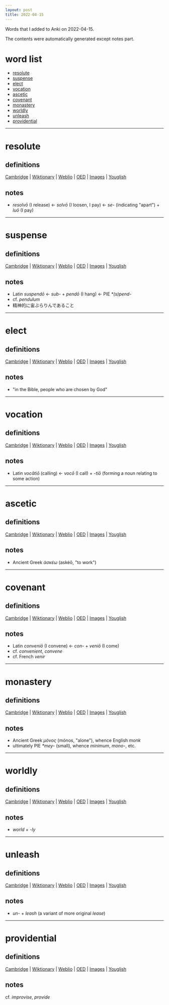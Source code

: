 ```yaml
---
layout: post
title: 2022-04-15
---
```


Words that I added to Anki on 2022-04-15.

The contents were automatically generated except notes part.
# word list
- [resolute](#resolute)
- [suspense](#suspense)
- [elect](#elect)
- [vocation](#vocation)
- [ascetic](#ascetic)
- [covenant](#covenant)
- [monastery](#monastery)
- [worldly](#worldly)
- [unleash](#unleash)
- [providential](#providential)

---

# resolute
## definitions
[Cambridge](https://dictionary.cambridge.org/us/dictionary/english/resolute)
|
[Wiktionary](https://en.wiktionary.org/wiki/resolute#English)
|
[Weblio](https://ejje.weblio.jp/content_find?query=resolute&searchType=exact)
|
[OED](https://www.oed.com/search?q=resolute)
|
[Images](https://www.google.com/search?tbm=isch&q=resolute)
|
[Youglish](https://youglish.com/pronounce/resolute/english/us)

## notes
- *resolvō* (I release) <- *solvō* (I loosen, I pay) <- *se-* (indicating "apart") + *luō* (I pay)

---

# suspense
## definitions
[Cambridge](https://dictionary.cambridge.org/us/dictionary/english/suspense)
|
[Wiktionary](https://en.wiktionary.org/wiki/suspense#English)
|
[Weblio](https://ejje.weblio.jp/content_find?query=suspense&searchType=exact)
|
[OED](https://www.oed.com/search?q=suspense)
|
[Images](https://www.google.com/search?tbm=isch&q=suspense)
|
[Youglish](https://youglish.com/pronounce/suspense/english/us)

## notes
- Latin *suspendō* <- *sub-* + *pendō* (I hang) <- PIE *\*(s)pend-*
- cf. *pendulum*
- 精神的に宙ぶらりんであること

---

# elect
## definitions
[Cambridge](https://dictionary.cambridge.org/us/dictionary/english/elect)
|
[Wiktionary](https://en.wiktionary.org/wiki/elect#English)
|
[Weblio](https://ejje.weblio.jp/content_find?query=elect&searchType=exact)
|
[OED](https://www.oed.com/search?q=elect)
|
[Images](https://www.google.com/search?tbm=isch&q=elect)
|
[Youglish](https://youglish.com/pronounce/elect/english/us)

## notes
- "in the Bible, people who are chosen by God"

---

# vocation
## definitions
[Cambridge](https://dictionary.cambridge.org/us/dictionary/english/vocation)
|
[Wiktionary](https://en.wiktionary.org/wiki/vocation#English)
|
[Weblio](https://ejje.weblio.jp/content_find?query=vocation&searchType=exact)
|
[OED](https://www.oed.com/search?q=vocation)
|
[Images](https://www.google.com/search?tbm=isch&q=vocation)
|
[Youglish](https://youglish.com/pronounce/vocation/english/us)

## notes
- Latin *vocātiō* (calling) <- *vocō* (I call) + *-tiō* (forming a noun relating to some action)

---

# ascetic
## definitions
[Cambridge](https://dictionary.cambridge.org/us/dictionary/english/ascetic)
|
[Wiktionary](https://en.wiktionary.org/wiki/ascetic#English)
|
[Weblio](https://ejje.weblio.jp/content_find?query=ascetic&searchType=exact)
|
[OED](https://www.oed.com/search?q=ascetic)
|
[Images](https://www.google.com/search?tbm=isch&q=ascetic)
|
[Youglish](https://youglish.com/pronounce/ascetic/english/us)

## notes
- Ancient Greek *ἀσκέω* (askéō, "to work")

---

# covenant
## definitions
[Cambridge](https://dictionary.cambridge.org/us/dictionary/english/covenant)
|
[Wiktionary](https://en.wiktionary.org/wiki/covenant#English)
|
[Weblio](https://ejje.weblio.jp/content_find?query=covenant&searchType=exact)
|
[OED](https://www.oed.com/search?q=covenant)
|
[Images](https://www.google.com/search?tbm=isch&q=covenant)
|
[Youglish](https://youglish.com/pronounce/covenant/english/us)

## notes
- Latin *conveniō* (I convene) <- *con-* + *veniō* (I come)
- cf. *convenient*, *convene*
- cf. French *venir*

---

# monastery
## definitions
[Cambridge](https://dictionary.cambridge.org/us/dictionary/english/monastery)
|
[Wiktionary](https://en.wiktionary.org/wiki/monastery#English)
|
[Weblio](https://ejje.weblio.jp/content_find?query=monastery&searchType=exact)
|
[OED](https://www.oed.com/search?q=monastery)
|
[Images](https://www.google.com/search?tbm=isch&q=monastery)
|
[Youglish](https://youglish.com/pronounce/monastery/english/us)

## notes
- Ancient Greek *μόνος* (mónos, "alone"), whence English *monk*
- ultimately PIE *\*mey-* (small), whence *minimum*, *mono-*, etc.

---

# worldly
## definitions
[Cambridge](https://dictionary.cambridge.org/us/dictionary/english/worldly)
|
[Wiktionary](https://en.wiktionary.org/wiki/worldly#English)
|
[Weblio](https://ejje.weblio.jp/content_find?query=worldly&searchType=exact)
|
[OED](https://www.oed.com/search?q=worldly)
|
[Images](https://www.google.com/search?tbm=isch&q=worldly)
|
[Youglish](https://youglish.com/pronounce/worldly/english/us)

## notes
- *world* + *-ly*

---

# unleash
## definitions
[Cambridge](https://dictionary.cambridge.org/us/dictionary/english/unleash)
|
[Wiktionary](https://en.wiktionary.org/wiki/unleash#English)
|
[Weblio](https://ejje.weblio.jp/content_find?query=unleash&searchType=exact)
|
[OED](https://www.oed.com/search?q=unleash)
|
[Images](https://www.google.com/search?tbm=isch&q=unleash)
|
[Youglish](https://youglish.com/pronounce/unleash/english/us)

## notes
- *un-* + *leash* (a variant of more original *lease*)

---

# providential
## definitions
[Cambridge](https://dictionary.cambridge.org/us/dictionary/english/providential)
|
[Wiktionary](https://en.wiktionary.org/wiki/providential#English)
|
[Weblio](https://ejje.weblio.jp/content_find?query=providential&searchType=exact)
|
[OED](https://www.oed.com/search?q=providential)
|
[Images](https://www.google.com/search?tbm=isch&q=providential)
|
[Youglish](https://youglish.com/pronounce/providential/english/us)

## notes
cf. *improvise*, *provide*

